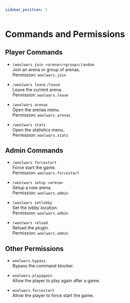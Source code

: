 ```yaml
---
sidebar_position: 3
---
```


# Commands and Permissions

## Player Commands

- `/woolwars join <arena>/<group>/random` <br/>
Join an arena or group of arenas. <br/>
Permission: `woolwars.join`

- `/woolwars leave` `/leave` <br/>
Leave the current arena. <br/>
Permission: `woolwars.leave`

- `/woolwars arenas` <br/>
Open the arenas menu. <br/>
Permission: `woolwars.arenas`

- `/woolwars stats` <br/>
Open the statistics menu. <br/>
Permission: `woolwars.stats`

## Admin Commands

- `/woolwars forcestart` <br/>
Force start the game. <br/>
Permission: `woolwars.forcestart`

- `/woolwars setup <arena>` <br/>
Setup a new arena. <br/>
Permission: `woolwars.admin`

- `/woolwars setlobby` <br/>
Set the lobby location. <br/>
Permission: `woolwars.admin`

- `/woolwars reload` <br/>
Reload the plugin. <br/>
Permission: `woolwars.admin`

## Other Permissions

- `woolwars.bypass` <br/>
Bypass the command blocker.

- `woolwars.playagain` <br/>
Allow the player to play again after a game.

- `woolwars.forcestart` <br/>
Allow the player to force start the game.